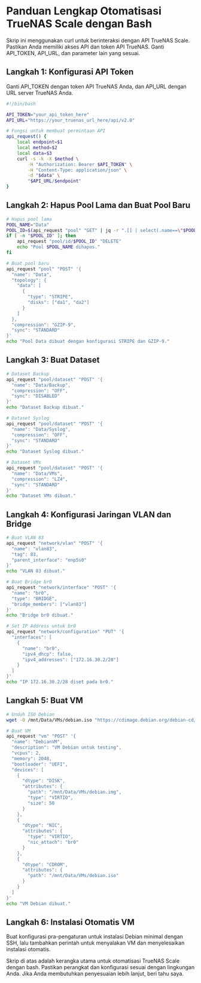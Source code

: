 # Panduan Lengkap Otomatisasi TrueNAS Scale dengan Bash

Skrip ini menggunakan curl untuk berinteraksi dengan API TrueNAS Scale. Pastikan Anda memiliki akses API dan token API TrueNAS. Ganti API_TOKEN, API_URL, dan parameter lain yang sesuai.

## Langkah 1: Konfigurasi API Token

Ganti API_TOKEN dengan token API TrueNAS Anda, dan API_URL dengan URL server TrueNAS Anda.

```bash
#!/bin/bash

API_TOKEN="your_api_token_here"
API_URL="https://your_truenas_url_here/api/v2.0"

# Fungsi untuk membuat permintaan API
api_request() {
    local endpoint=$1
    local method=$2
    local data=$3
    curl -s -k -X $method \
        -H "Authorization: Bearer $API_TOKEN" \
        -H "Content-Type: application/json" \
        -d "$data" \
        "$API_URL/$endpoint"
}
```

## Langkah 2: Hapus Pool Lama dan Buat Pool Baru

```bash
# Hapus pool lama
POOL_NAME="Data"
POOL_ID=$(api_request "pool" "GET" | jq -r ".[] | select(.name==\"$POOL_NAME\").id")
if [ -n "$POOL_ID" ]; then
    api_request "pool/id/$POOL_ID" "DELETE"
    echo "Pool $POOL_NAME dihapus."
fi

# Buat pool baru
api_request "pool" "POST" '{
  "name": "Data",
  "topology": {
    "data": [
      {
        "type": "STRIPE",
        "disks": ["da1", "da2"]
      }
    ]
  },
  "compression": "GZIP-9",
  "sync": "STANDARD"
}'
echo "Pool Data dibuat dengan konfigurasi STRIPE dan GZIP-9."
```

## Langkah 3: Buat Dataset

```bash
# Dataset Backup
api_request "pool/dataset" "POST" '{
  "name": "Data/Backup",
  "compression": "OFF",
  "sync": "DISABLED"
}'
echo "Dataset Backup dibuat."

# Dataset Syslog
api_request "pool/dataset" "POST" '{
  "name": "Data/Syslog",
  "compression": "OFF",
  "sync": "STANDARD"
}'
echo "Dataset Syslog dibuat."

# Dataset VMs
api_request "pool/dataset" "POST" '{
  "name": "Data/VMs",
  "compression": "LZ4",
  "sync": "STANDARD"
}'
echo "Dataset VMs dibuat."
```

## Langkah 4: Konfigurasi Jaringan VLAN dan Bridge

```bash
# Buat VLAN 83
api_request "network/vlan" "POST" '{
  "name": "vlan83",
  "tag": 83,
  "parent_interface": "enp5s0"
}'
echo "VLAN 83 dibuat."

# Buat Bridge br0
api_request "network/interface" "POST" '{
  "name": "br0",
  "type": "BRIDGE",
  "bridge_members": ["vlan83"]
}'
echo "Bridge br0 dibuat."

# Set IP Address untuk br0
api_request "network/configuration" "PUT" '{
  "interfaces": [
    {
      "name": "br0",
      "ipv4_dhcp": false,
      "ipv4_addresses": ["172.16.30.2/28"]
    }
  ]
}'
echo "IP 172.16.30.2/28 diset pada br0."
```

## Langkah 5: Buat VM

```bash
# Unduh ISO Debian
wget -O /mnt/Data/VMs/debian.iso "https://cdimage.debian.org/debian-cd/current/amd64/iso-cd/debian-12.8.0-amd64-netinst.iso"

# Buat VM
api_request "vm" "POST" '{
  "name": "DebianVM",
  "description": "VM Debian untuk testing",
  "vcpus": 2,
  "memory": 2048,
  "bootloader": "UEFI",
  "devices": [
    {
      "dtype": "DISK",
      "attributes": {
        "path": "/mnt/Data/VMs/debian.img",
        "type": "VIRTIO",
        "size": 50
      }
    },
    {
      "dtype": "NIC",
      "attributes": {
        "type": "VIRTIO",
        "nic_attach": "br0"
      }
    },
    {
      "dtype": "CDROM",
      "attributes": {
        "path": "/mnt/Data/VMs/debian.iso"
      }
    }
  ]
}'
echo "VM Debian dibuat."
```

## Langkah 6: Instalasi Otomatis VM

Buat konfigurasi pra-pengaturan untuk instalasi Debian minimal dengan SSH, lalu tambahkan perintah untuk menyalakan VM dan menyelesaikan instalasi otomatis.

Skrip di atas adalah kerangka utama untuk otomatisasi TrueNAS Scale dengan bash. Pastikan perangkat dan konfigurasi sesuai dengan lingkungan Anda. Jika Anda membutuhkan penyesuaian lebih lanjut, beri tahu saya.